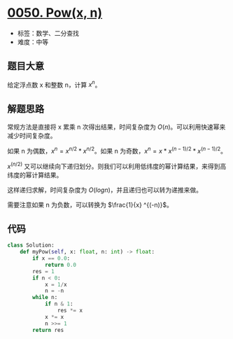 # [0050. Pow(x, n)](https://leetcode.cn/problems/powx-n/)

- 标签：数学、二分查找
- 难度：中等

## 题目大意

给定浮点数 x 和整数 n，计算 $x^n$。

## 解题思路

常规方法是直接将 x 累乘 n 次得出结果，时间复杂度为 $O(n)$。可以利用快速幂来减少时间复杂度。

如果 n 为偶数，$x^n = x^{n/2} * x^{n/2}$。如果 n 为奇数，$x^n = x * x^{(n-1)/2} * x^{(n-1)/2}$。

$x^(n/2)$ 又可以继续向下递归划分。则我们可以利用低纬度的幂计算结果，来得到高纬度的幂计算结果。

这样递归求解，时间复杂度为 $O(logn)$，并且递归也可以转为递推来做。

需要注意如果 n 为负数，可以转换为 $\frac{1}{x} ^{(-n)}$。

## 代码

```Python
class Solution:
    def myPow(self, x: float, n: int) -> float:
        if x == 0.0:
            return 0.0
        res = 1
        if n < 0:
            x = 1/x
            n = -n
        while n:
            if n & 1:
                res *= x
            x *= x
            n >>= 1
        return res
```

